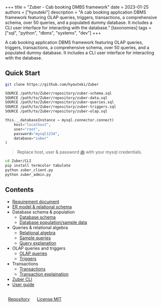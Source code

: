 +++
title = "Zuber - Cab booking DMBS framework"
date = 2023-01-25
authors = ["hyouteki"]
description = "A cab booking application DBMS framework featuring OLAP queries, triggers, transactions, a comprehensive schema, over 50 queries, and a populated dummy database. It includes a CLI user interface for interacting with the database."
[taxonomies]
tags = ["sql", "python", "dbms", "systems", "dev"]
+++

A cab booking application DBMS framework featuring OLAP queries, triggers, transactions, a comprehensive schema, over 50 queries, and a populated dummy database. It includes a CLI user interface for interacting with the database.

## Quick Start
``` bash
git clone https://github.com/hyouteki/Zuber
```
``` bash
SOURCE /path/to/Zuber/repository/zuber-schema.sql
SOURCE /path/to/Zuber/repository/zuber-data.sql
SOURCE /path/to/Zuber/repository/zuber-queries.sql
SOURCE /path/to/Zuber/repository/zuber-triggers.sql
SOURCE /path/to/Zuber/repository/zuber-olap.sql
```
``` python
this.__databaseInstance = mysql.connector.connect(
    host="localhost",
    user="root",
    password="mysql1234",
    database="zuber"
)
```
> Replace host, user & password [@](https://github.com/hyouteki/Zuber/blob/9c486aa4736450be07a5a4c03d16a84f3355e653/CLI/database.py#L10C1-L12C34) with your mysql credentials.
``` bash
cd Zuber/CLI
pip install termcolor tabulate
python zuber_client.py
python zuber_admin.py
```

## Contents
- [Requirement document](https://github.com/Hyouteki/Zuber/blob/main/requirement-document.md)
- [ER model & relational schema](https://miro.com/app/board/uXjVPr03MU0=/?share_link_id=806622025749)
- Database schema & population
  - [Database schema](https://github.com/Hyouteki/Zuber/blob/main/zuber-schema.sql)
  - [Database population/sample data](https://github.com/Hyouteki/Zuber/blob/main/zuber-data.sql)
- Queries & relational algebra
  - [Relational algebra](https://github.com/Hyouteki/Zuber/blob/main/relational-algebra.md)
  - [Sample queries](https://github.com/Hyouteki/Zuber/blob/main/zuber-queries.sql)
  - [Query explanation](https://github.com/Hyouteki/Zuber/blob/main/query-explaination.md)
- OLAP queries and triggers
  - [OLAP queries](https://github.com/Hyouteki/Zuber/blob/main/zuber-olap.sql)  
  - [Triggers](https://github.com/Hyouteki/Zuber/blob/main/zuber-triggers.sql)
- Transactions
  - [Transactions](https://github.com/Hyouteki/Zuber/blob/main/zuber-transactions.sql)
  - [Transaction explaination](https://github.com/Hyouteki/Zuber/blob/main/transaction-explaination.md)
- [Zuber CLI](https://github.com/Hyouteki/Zuber/tree/main/CLI)
- [User guide](https://github.com/Hyouteki/Zuber/blob/main/user-guide.md)

<br>
<a class="inline-button" href="https://github.com/hyouteki/Zuber" style="margin: 10px;">Repository</a>
<a class="inline-button" href="https://github.com/hyouteki/Zuber/blob/main/LICENSE" style="margin: 10px;">License MIT</a>